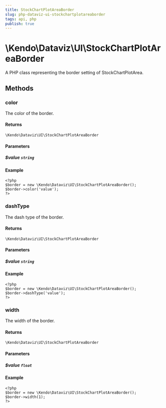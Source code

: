 ```yaml
---
title: StockChartPlotAreaBorder
slug: php-dataviz-ui-stockchartplotareaborder
tags: api, php
publish: true
---
```


# \Kendo\Dataviz\UI\StockChartPlotAreaBorder

A PHP class representing the border setting of StockChartPlotArea.


## Methods

### color
The color of the border.

#### Returns
`\Kendo\Dataviz\UI\StockChartPlotAreaBorder`

#### Parameters

##### $value `string`



#### Example 
    <?php
    $border = new \Kendo\Dataviz\UI\StockChartPlotAreaBorder();
    $border->color('value');
    ?>

### dashType
The dash type of the border.

#### Returns
`\Kendo\Dataviz\UI\StockChartPlotAreaBorder`

#### Parameters

##### $value `string`



#### Example 
    <?php
    $border = new \Kendo\Dataviz\UI\StockChartPlotAreaBorder();
    $border->dashType('value');
    ?>

### width
The width of the border.

#### Returns
`\Kendo\Dataviz\UI\StockChartPlotAreaBorder`

#### Parameters

##### $value `float`



#### Example 
    <?php
    $border = new \Kendo\Dataviz\UI\StockChartPlotAreaBorder();
    $border->width(1);
    ?>


